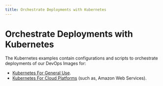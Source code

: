 ```yaml
---
title: Orchestrate Deployments with Kubernetes
---
```

# Orchestrate Deployments with Kubernetes

The Kubernetes examples contain configurations and scripts to orchestrate deployments of our DevOps Images for:

* [Kubernetes For General Use](deployK8sGeneral.md).
* [Kubernetes For Cloud Platforms](deployK8sCloud.md) (such as, Amazon Web Services).
